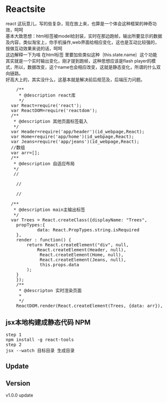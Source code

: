 # Reactsite

react 这玩意儿，写的些复杂，现在放上来，也算是一个体会这种框架的神奇功效，呵呵<br />
基本大致思想：html标签被model给封装，实时在那边跑帧，输出所要显示的数据及内容，类似淘宝上，你手机操作,web界面给相应变化，这也是互动比较强的，按做互动效果来说的话，呵呵<br/>
这边解释一下为啥 在html标签 里要加些类似这种｛this.state.name｝这个功能 其实就是一个实时输出变化，刚才提到跑帧，这种思想应该是flash player的模式，所以，数据改变，这个name也会相应改变，这就是静态变化，所谓的什么双向链路。<br />
好高大上的，其实没什么，这基本就是解决前后规范及，后端压力问题。

<pre>
	/**
	 * @description react库
	 */
  var React=require('react');
  var ReactDOM=require('reactdom');
  /**
   * @description 其他页面标签载入
   */
  var Header=require('app/header')(id_webpage,React);
  var Home=require('app/home')(id_webpage,React);
  var Jeans=require('app/jeans')(id_webpage,React);
  //数组
  var arr=[];
  /**
   * @description 自适应布局
   */
   // <div className='l'></div>
    // <div className='r'></div>
    // <div className='c'></div>
  /**
   * @description main主输出标签
   */
  var Trees = React.createClass({displayName: "Trees",
    propTypes:{ 
            data: React.PropTypes.string.isRequired
    },
    render : function() {
        return React.createElement("div", null, 
            React.createElement(Header, null), 
             React.createElement(Home, null), 
             React.createElement(Jeans, null), 
             this.props.data
        );
    }
    });
    /**
     * @descripton 实时渲染页面
     * 
     */
    ReactDOM.render(React.createElement(Trees, {data: arr}),id_webpage);  
</pre>

jsx本地构建成静态代码
NPM
-----------------------------------------------------
<pre>
step 1
npm install -g react-tools
step 2
jsx --watch 目标目录 生成目录
</pre>
Update
------------------------------------------------------


Version 
------------------------------------------------------
v1.0.0 update<br />

